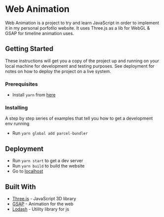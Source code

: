 # Web Animation

Web Animation is a project to try and learn JavaScript in order to implement it in my personal porfotlio website.
It uses Three.js as a lib for WebGL & GSAP for timeline animation uses.

## Getting Started

These instructions will get you a copy of the project up and running on your local machine for development and testing purposes. See deployment for notes on how to deploy the project on a live system.

### Prerequisites

- Install `yarn` from [here](https://classic.yarnpkg.com/fr/docs/install/#windows-stable)

### Installing

A step by step series of examples that tell you how to get a development env running

- Run `yarn global add parcel-bundler`

## Deployment

- Run `yarn start` to get a dev server
- Run `yarn build` to build the website
- Go to [localhost](http://localhost:1234/)

## Built With

* [Three.js](https://github.com/mrdoob/three.js/) - JavaScript 3D library
* [GSAP](https://greensock.com/) - Animation for the web 
* [Lodash](https://lodash.com/) - Utility library for js

